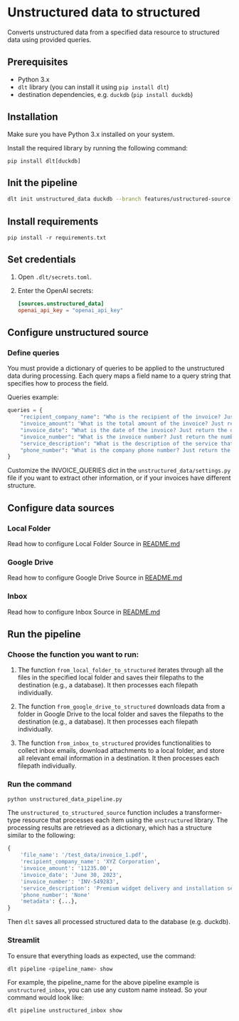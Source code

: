 # Unstructured data to structured
 Converts unstructured data from a specified data resource to structured data using provided queries.

## Prerequisites

- Python 3.x
- `dlt` library (you can install it using `pip install dlt`)
- destination dependencies, e.g. `duckdb` (`pip install duckdb`)

## Installation

Make sure you have Python 3.x installed on your system.

Install the required library by running the following command:

```shell
pip install dlt[duckdb]
```

## Init the pipeline
```sh
dlt init unstructured_data duckdb --branch features/ustructured-source
```

## Install requirements

```shell
pip install -r requirements.txt
```

## Set credentials
1. Open `.dlt/secrets.toml`.
2. Enter the OpenAI secrets:

    ```toml
    [sources.unstructured_data]
    openai_api_key = "openai_api_key"
    ```

## Configure unstructured source
### Define queries
You must provide a dictionary of queries to be applied to the unstructured
data during processing. Each query maps a field name to a query string
that specifies how to process the field.

Queries example:
```python
queries = {
    "recipient_company_name": "Who is the recipient of the invoice? Just return the name. If you don't know, then return None",
    "invoice_amount": "What is the total amount of the invoice? Just return the amount as decimal number, no currency or text. If you don't know, then return None",
    "invoice_date": "What is the date of the invoice? Just return the date. If you don't know, then return None",
    "invoice_number": "What is the invoice number? Just return the number. If you don't know, then return None",
    "service_description": "What is the description of the service that this invoice is for? Just return the description. If you don't know, then return None",
    "phone_number": "What is the company phone number? Just return the phone number. If you don't know, then return None",
}
```

Customize the INVOICE_QUERIES dict in the `unstructured_data/settings.py` file if you want to extract
other information, or if your invoices have different structure.

## Configure data sources

### Local Folder
Read how to configure Local Folder Source in [README.md](local_folder/README.md)
### Google Drive
Read how to configure Google Drive Source in [README.md](google_drive/README.md)
### Inbox
Read how to configure Inbox Source in [README.md](inbox/README.md)


## Run the pipeline
### Choose the function you want to run:
1. The function `from_local_folder_to_structured` iterates through all the files
in the specified local folder and saves their filepaths to the destination
(e.g., a database). It then processes each filepath individually.

2. The function `from_google_drive_to_structured` downloads data from a folder
in Google Drive to the local folder and saves the filepaths to the destination (e.g., a database).
It then processes each filepath individually.

3. The function `from_inbox_to_structured` provides functionalities to collect inbox emails, download attachments to a local
folder, and store all relevant email information in a destination.
It then processes each filepath individually.

### Run the command
```python
python unstructured_data_pipeline.py
```

The `unstructured_to_structured_source` function includes a transformer-type
resource that processes each item using the `unstructured` library.
The processing results are retrieved as a dictionary, which has a structure similar to the following:
```python
{
    'file_name': '/test_data/invoice_1.pdf',
    'recipient_company_name': 'XYZ Corporation',
    'invoice_amount': '11235.00',
    'invoice_date': 'June 30, 2023',
    'invoice_number': 'INV-549283',
    'service_description': 'Premium widget delivery and installation services',
    'phone_number': 'None'
    'metadata': {...},
}
```
Then `dlt` saves all processed structured data to the database (e.g. duckdb).

### Streamlit
To ensure that everything loads as expected, use the command:
```bash
dlt pipeline <pipeline_name> show
```
For example, the pipeline_name for the above pipeline example is `unstructured_inbox`,
you can use any custom name instead. So your command would look like:

```bash
dlt pipeline unstructured_inbox show
```